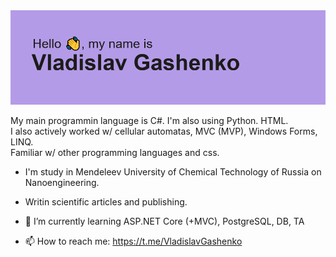 <img src="header.png" alt="header">

My main programmin language is C#. I'm also using Python. HTML.<br>I also actively worked w/ cellular automatas, MVC (MVP), Windows Forms, LINQ.<br>Familiar w/ other programming languages and css.
- I'm study in Mendeleev University of Chemical Technology of Russia on Nanoengineering.
- Writin scientific articles and publishing.

- 🌱 I’m currently learning ASP.NET Core (+MVC), PostgreSQL, DB, TA 
- 📫 How to reach me: https://t.me/VladislavGashenko
